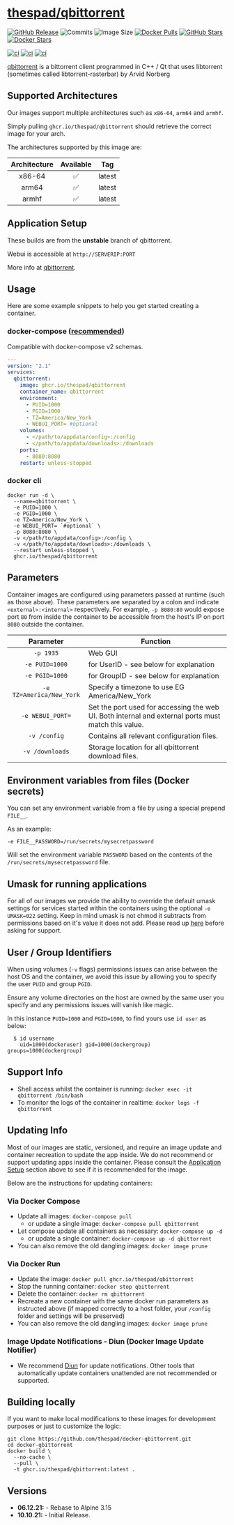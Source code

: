 # [thespad/qbittorrent](https://github.com/thespad/docker-qbittorrent)

[![GitHub Release](https://img.shields.io/github/release/thespad/docker-qbittorrent.svg?color=26689A&labelColor=555555&logoColor=ffffff&style=for-the-badge&logo=github)](https://github.com/thespad/docker-qbittorrent/releases)
![Commits](https://img.shields.io/github/commits-since/thespad/docker-qbittorrent/latest?color=26689A&include_prereleases&logo=github&style=for-the-badge)
![Image Size](https://img.shields.io/docker/image-size/thespad/qbittorrent/latest?color=26689A&labelColor=555555&logoColor=ffffff&style=for-the-badge&label=Size)
[![Docker Pulls](https://img.shields.io/docker/pulls/thespad/qbittorrent.svg?color=26689A&labelColor=555555&logoColor=ffffff&style=for-the-badge&label=pulls&logo=docker)](https://hub.docker.com/r/thespad/qbittorrent)
[![GitHub Stars](https://img.shields.io/github/stars/thespad/docker-qbittorrent.svg?color=26689A&labelColor=555555&logoColor=ffffff&style=for-the-badge&logo=github)](https://github.com/thespad/docker-qbittorrent)
[![Docker Stars](https://img.shields.io/docker/stars/thespad/qbittorrent.svg?color=26689A&labelColor=555555&logoColor=ffffff&style=for-the-badge&label=stars&logo=docker)](https://hub.docker.com/r/thespad/qbittorrent)

[![ci](https://img.shields.io/github/workflow/status/thespad/docker-qbittorrent/Check%20for%20update%20and%20release.svg?labelColor=555555&logoColor=ffffff&style=for-the-badge&logo=github&label=Check%20For%20Upstream%20Updates)](https://github.com/thespad/docker-qbittorrent/actions/workflows/called-ci.yml)
[![ci](https://img.shields.io/github/workflow/status/thespad/docker-qbittorrent/Check%20for%20base%20image%20updates.svg?labelColor=555555&logoColor=ffffff&style=for-the-badge&logo=github&label=Check%20For%20Baseimage%20Updates)](https://github.com/thespad/docker-qbittorrent/actions/workflows/called-baseimage-update.yml)
[![ci](https://img.shields.io/github/workflow/status/thespad/docker-qbittorrent/Build%20Image%20On%20Release.svg?labelColor=555555&logoColor=ffffff&style=for-the-badge&logo=github&label=Build%20Image)](https://github.com/thespad/docker-qbittorrent/actions/workflows/called-bakebuild.yml)

[qbittorrent](https://github.com/qbittorrent/qbittorrent/) is a bittorrent client programmed in C++ / Qt that uses libtorrent (sometimes called libtorrent-rasterbar) by Arvid Norberg

## Supported Architectures

Our images support multiple architectures such as `x86-64`, `arm64` and `armhf`.

Simply pulling `ghcr.io/thespad/qbittorrent` should retrieve the correct image for your arch.

The architectures supported by this image are:

| Architecture | Available | Tag |
| :----: | :----: | ---- |
| x86-64 | ✅ | latest |
| arm64 | ✅ | latest |
| armhf | ✅ | latest |

## Application Setup

These builds are from the **unstable** branch of qbittorrent.

Webui is accessible at `http://SERVERIP:PORT`

More info at [qbittorrent](https://github.com/qbittorrent/qbittorrent/).

## Usage

Here are some example snippets to help you get started creating a container.

### docker-compose ([recommended](https://docs.linuxserver.io/general/docker-compose))

Compatible with docker-compose v2 schemas.

```yaml
---
version: "2.1"
services:
  qbittorrent:
    image: ghcr.io/thespad/qbittorrent
    container_name: qbittorrent
    environment:
      - PUID=1000
      - PGID=1000
      - TZ=America/New_York
      - WEBUI_PORT= #optional
    volumes:
      - </path/to/appdata/config>:/config
      - </path/to/appdata/downloads>:/downloads
    ports:
      - 8080:8080
    restart: unless-stopped
```

### docker cli

```shell
docker run -d \
  --name=qbittorrent \
  -e PUID=1000 \
  -e PGID=1000 \
  -e TZ=America/New_York \
  -e WEBUI_PORT= `#optional` \
  -p 8080:8080 \
  -v </path/to/appdata/config>:/config \
  -v </path/to/appdata/downloads>:/downloads \
  --restart unless-stopped \
  ghcr.io/thespad/qbittorrent
```

## Parameters

Container images are configured using parameters passed at runtime (such as those above). These parameters are separated by a colon and indicate `<external>:<internal>` respectively. For example, `-p 8080:80` would expose port `80` from inside the container to be accessible from the host's IP on port `8080` outside the container.

| Parameter | Function |
| :----: | --- |
| `-p 1935` | Web GUI |
| `-e PUID=1000` | for UserID - see below for explanation |
| `-e PGID=1000` | for GroupID - see below for explanation |
| `-e TZ=America/New_York` | Specify a timezone to use EG America/New_York |
| `-e WEBUI_PORT=` | Set the port used for accessing the web UI. Both internal and external ports must match this value. |
| `-v /config` | Contains all relevant configuration files. |
| `-v /downloads` | Storage location for all qbittorrent download files. |

## Environment variables from files (Docker secrets)

You can set any environment variable from a file by using a special prepend `FILE__`.

As an example:

```shell
-e FILE__PASSWORD=/run/secrets/mysecretpassword
```

Will set the environment variable `PASSWORD` based on the contents of the `/run/secrets/mysecretpassword` file.

## Umask for running applications

For all of our images we provide the ability to override the default umask settings for services started within the containers using the optional `-e UMASK=022` setting.
Keep in mind umask is not chmod it subtracts from permissions based on it's value it does not add. Please read up [here](https://en.wikipedia.org/wiki/Umask) before asking for support.

## User / Group Identifiers

When using volumes (`-v` flags) permissions issues can arise between the host OS and the container, we avoid this issue by allowing you to specify the user `PUID` and group `PGID`.

Ensure any volume directories on the host are owned by the same user you specify and any permissions issues will vanish like magic.

In this instance `PUID=1000` and `PGID=1000`, to find yours use `id user` as below:

```shell
  $ id username
    uid=1000(dockeruser) gid=1000(dockergroup) groups=1000(dockergroup)
```

## Support Info

* Shell access whilst the container is running: `docker exec -it qbittorrent /bin/bash`
* To monitor the logs of the container in realtime: `docker logs -f qbittorrent`

## Updating Info

Most of our images are static, versioned, and require an image update and container recreation to update the app inside. We do not recommend or support updating apps inside the container. Please consult the [Application Setup](#application-setup) section above to see if it is recommended for the image.

Below are the instructions for updating containers:

### Via Docker Compose

* Update all images: `docker-compose pull`
  * or update a single image: `docker-compose pull qbittorrent`
* Let compose update all containers as necessary: `docker-compose up -d`
  * or update a single container: `docker-compose up -d qbittorrent`
* You can also remove the old dangling images: `docker image prune`

### Via Docker Run

* Update the image: `docker pull ghcr.io/thespad/qbittorrent`
* Stop the running container: `docker stop qbittorrent`
* Delete the container: `docker rm qbittorrent`
* Recreate a new container with the same docker run parameters as instructed above (if mapped correctly to a host folder, your `/config` folder and settings will be preserved)
* You can also remove the old dangling images: `docker image prune`

### Image Update Notifications - Diun (Docker Image Update Notifier)

* We recommend [Diun](https://crazymax.dev/diun/) for update notifications. Other tools that automatically update containers unattended are not recommended or supported.

## Building locally

If you want to make local modifications to these images for development purposes or just to customize the logic:

```shell
git clone https://github.com/thespad/docker-qbittorrent.git
cd docker-qbittorrent
docker build \
  --no-cache \
  --pull \
  -t ghcr.io/thespad/qbittorrent:latest .
```

## Versions

* **06.12.21:** - Rebase to Alpine 3.15
* **10.10.21:** - Initial Release.
